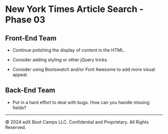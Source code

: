 # New York Times Article Search - Phase 03

## Front-End Team

* Continue polishing the display of content in the HTML.

* Consider adding styling or other jQuery tricks.

* Consider using Bootswatch and/or Font Awesome to add more visual appeal.

## Back-End Team

* Put in a hard effort to deal with bugs. How can you handle missing fields?

---

© 2024 edX Boot Camps LLC. Confidential and Proprietary. All Rights Reserved.
